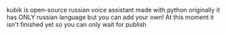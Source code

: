 kubik is open-source russian voice assistant made with python
originally it has ONLY russian language but you can add your own!
At this moment it isn't finished yet so you can only wait for publish
